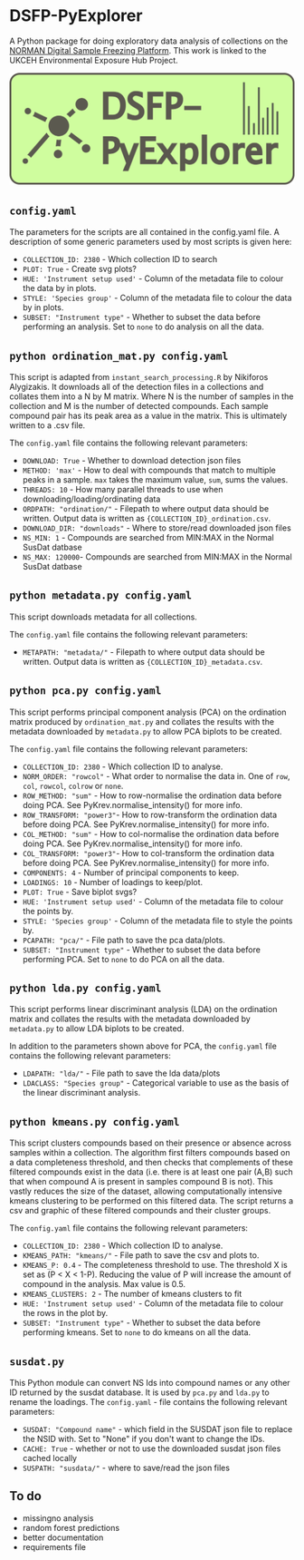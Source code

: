 # DSFP-PyExplorer
A Python package for doing exploratory data analysis of collections on the [NORMAN Digital Sample Freezing Platform](https://dsfp.norman-data.eu/). This work is linked to the UKCEH Environmental Exposure Hub Project. 

![logo](dsfp-pylogo.png)

## ``config.yaml``

The parameters for the scripts are all contained in the config.yaml file. A description of some generic parameters used by most scripts is given here:
* ```COLLECTION_ID: 2380``` - Which collection ID to search
* ```PLOT: True``` - Create svg plots?
* ```HUE: 'Instrument setup used'``` - Column of the metadata file to colour the data by in plots. 
* ```STYLE: 'Species group'``` - Column of the metadata file to colour the data by in plots. 
* ```SUBSET: "Instrument type"``` - Whether to subset the data before performing an analysis. Set to ```none``` to do analysis on all the data. 

## ```python ordination_mat.py config.yaml```

This script is adapted from ```instant_search_processing.R``` by Nikiforos Alygizakis. It downloads all of the detection files in a collections and collates them into a N by M matrix. Where N is the number of samples in the collection and M is the number of detected compounds. Each sample compound pair has its peak area as a value in the matrix. This is ultimately written to a .csv file. 

The ```config.yaml``` file contains the following relevant parameters: 
* ```DOWNLOAD: True``` - Whether to download detection json files
* ```METHOD: 'max'``` - How to deal with compounds that match to multiple peaks in a sample. ```max``` takes the maximum value, ```sum```, sums the values. 
* ```THREADS: 10``` - How many parallel threads to use when downloading/loading/ordinating data
* ```ORDPATH: "ordination/"``` - Filepath to where output data should be written. Output data is written as ```{COLLECTION_ID}_ordination.csv```. 
* ```DOWNLOAD_DIR: "downloads"``` - Where to store/read downloaded json files
* ```NS_MIN: 1``` - Compounds are searched from MIN:MAX in the Normal SusDat datbase
* ```NS_MAX: 120000```- Compounds are searched from MIN:MAX in the Normal SusDat datbase

## ```python metadata.py config.yaml```

This script downloads metadata for all collections. 

The ```config.yaml``` file contains the following relevant parameters: 
* ```METAPATH: "metadata/"``` - Filepath to where output data should be written. Output data is written as ```{COLLECTION_ID}_metadata.csv```. 

## ```python pca.py config.yaml``` 

This script performs principal component analysis (PCA) on the ordination matrix produced by ```ordination_mat.py``` and collates the results with the metadata downloaded by ```metadata.py``` to allow PCA biplots to be created. 

The ```config.yaml``` file contains the following relevant parameters: 
* ```COLLECTION_ID: 2380``` - Which collection ID to analyse.
* ```NORM_ORDER: "rowcol"``` - What order to normalise the data in. One of ```row```, ```col```, ```rowcol```, ```colrow``` or ```none```.
* ```ROW_METHOD: "sum"``` - How to row-normalise the ordination data before doing PCA. See PyKrev.normalise_intensity() for more info. 
* ```ROW_TRANSFORM: "power3"```- How to row-transform the ordination data before doing PCA. See PyKrev.normalise_intensity() for more info.
* ```COL_METHOD: "sum"``` - How to col-normalise the ordination data before doing PCA. See PyKrev.normalise_intensity() for more info. 
* ```COL_TRANSFORM: "power3"```- How to col-transform the ordination data before doing PCA. See PyKrev.normalise_intensity() for more info.
* ```COMPONENTS: 4``` - Number of principal components to keep.
* ```LOADINGS: 10``` - Number of loadings to keep/plot. 
* ```PLOT: True``` - Save biplot svgs?
* ```HUE: 'Instrument setup used'``` - Column of the metadata file to colour the points by. 
* ```STYLE: 'Species group'``` - Column of the metadata file to style the points by. 
* ```PCAPATH: "pca/"``` - File path to save the pca data/plots. 
* ```SUBSET: "Instrument type"``` - Whether to subset the data before performing PCA. Set to ```none``` to do PCA on all the data. 

## ```python lda.py config.yaml``` 

This script performs linear discriminant analysis (LDA) on the ordination matrix and collates the results with the metadata downloaded by ```metadata.py``` to allow LDA biplots to be created. 

In addition to the parameters shown above for PCA, the ```config.yaml``` file contains the following relevant parameters: 
* ```LDAPATH: "lda/"``` - File path to save the lda data/plots
* ```LDACLASS: "Species group"``` - Categorical variable to use as the basis of the linear discriminant analysis. 

## ```python kmeans.py config.yaml```

This script clusters compounds based on their presence or absence across samples within a collection. The algorithm first filters compounds based on a data completeness threshold, and then checks that complements of these filtered compounds exist in the data (i.e. there is at least one pair (A,B) such that when compound A is present in samples compound B is not). This vastly reduces the size of the dataset, allowing computationally intensive kmeans clustering to be performed on this filtered data. The script returns a csv and graphic of these filtered compounds and their cluster groups. 

The ```config.yaml``` file contains the following relevant parameters: 
* ```COLLECTION_ID: 2380``` - Which collection ID to analyse.
* ```KMEANS_PATH: "kmeans/"``` - File path to save the csv and plots to.
* ```KMEANS_P: 0.4``` - The completeness threshold to use. The threshold X is set as (P < X < 1-P). Reducing the value of P will increase the amount of compound in the analysis. Max value is 0.5. 
* ```KMEANS_CLUSTERS: 2``` - The number of kmeans clusters to fit
* ```HUE: 'Instrument setup used'``` - Column of the metadata file to colour the rows in the plot by. 
* ```SUBSET: "Instrument type"``` - Whether to subset the data before performing kmeans. Set to ```none``` to do kmeans on all the data. 

## ```susdat.py```

This Python module can convert NS Ids into compound names or any other ID returned by the susdat database. It is used by ```pca.py``` and ```lda.py``` to rename the loadings.
The ```config.yaml``` - file contains the following relevant parameters: 
* ```SUSDAT: "Compound name"``` - which field in the SUSDAT json file to replace the NSID with. Set to "None" if you don't want to change the IDs. 
* ```CACHE: True``` - whether or not to use the downloaded susdat json files cached locally
* ```SUSPATH: "susdata/"``` - where to save/read the json files


## To do
* missingno analysis
* random forest predictions
* better documentation
* requirements file